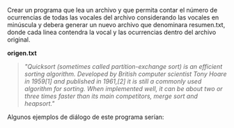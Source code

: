 Crear un programa que lea un archivo y que permita contar el número de
ocurrencias de todas las vocales del archivo considerando las vocales
en minúscula y debera generar un nuevo archivo que denominara
resumen.txt, donde cada linea contendra la vocal y las ocurrencias
dentro del archivo original.

**origen.txt**

> *"Quicksort (sometimes called partition-exchange sort) is an efficient
> sorting algorithm. Developed by British computer scientist Tony Hoare
> in 1959[1] and published in 1961,[2] it is still a commonly used
> algorithm for sorting. When implemented well, it can be about two or
> three times faster than its main competitors, merge sort and heapsort."*

Algunos ejemplos de diálogo de este programa serían: